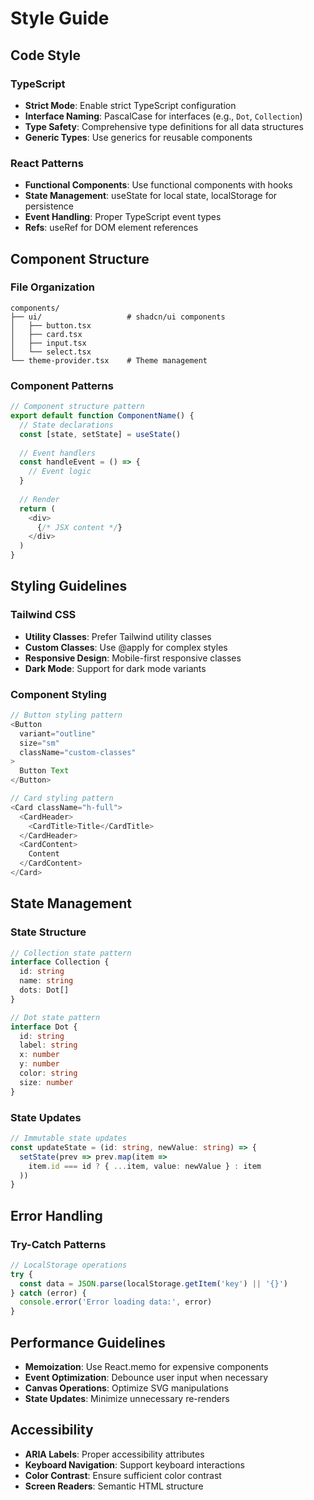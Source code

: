 # Style Guide

## Code Style
### TypeScript
- **Strict Mode**: Enable strict TypeScript configuration
- **Interface Naming**: PascalCase for interfaces (e.g., `Dot`, `Collection`)
- **Type Safety**: Comprehensive type definitions for all data structures
- **Generic Types**: Use generics for reusable components

### React Patterns
- **Functional Components**: Use functional components with hooks
- **State Management**: useState for local state, localStorage for persistence
- **Event Handling**: Proper TypeScript event types
- **Refs**: useRef for DOM element references

## Component Structure
### File Organization
```
components/
├── ui/                   # shadcn/ui components
│   ├── button.tsx
│   ├── card.tsx
│   ├── input.tsx
│   └── select.tsx
└── theme-provider.tsx    # Theme management
```

### Component Patterns
```typescript
// Component structure pattern
export default function ComponentName() {
  // State declarations
  const [state, setState] = useState()
  
  // Event handlers
  const handleEvent = () => {
    // Event logic
  }
  
  // Render
  return (
    <div>
      {/* JSX content */}
    </div>
  )
}
```

## Styling Guidelines
### Tailwind CSS
- **Utility Classes**: Prefer Tailwind utility classes
- **Custom Classes**: Use @apply for complex styles
- **Responsive Design**: Mobile-first responsive classes
- **Dark Mode**: Support for dark mode variants

### Component Styling
```typescript
// Button styling pattern
<Button 
  variant="outline" 
  size="sm" 
  className="custom-classes"
>
  Button Text
</Button>

// Card styling pattern
<Card className="h-full">
  <CardHeader>
    <CardTitle>Title</CardTitle>
  </CardHeader>
  <CardContent>
    Content
  </CardContent>
</Card>
```

## State Management
### State Structure
```typescript
// Collection state pattern
interface Collection {
  id: string
  name: string
  dots: Dot[]
}

// Dot state pattern
interface Dot {
  id: string
  label: string
  x: number
  y: number
  color: string
  size: number
}
```

### State Updates
```typescript
// Immutable state updates
const updateState = (id: string, newValue: string) => {
  setState(prev => prev.map(item => 
    item.id === id ? { ...item, value: newValue } : item
  ))
}
```

## Error Handling
### Try-Catch Patterns
```typescript
// LocalStorage operations
try {
  const data = JSON.parse(localStorage.getItem('key') || '{}')
} catch (error) {
  console.error('Error loading data:', error)
}
```

## Performance Guidelines
- **Memoization**: Use React.memo for expensive components
- **Event Optimization**: Debounce user input when necessary
- **Canvas Operations**: Optimize SVG manipulations
- **State Updates**: Minimize unnecessary re-renders

## Accessibility
- **ARIA Labels**: Proper accessibility attributes
- **Keyboard Navigation**: Support keyboard interactions
- **Color Contrast**: Ensure sufficient color contrast
- **Screen Readers**: Semantic HTML structure
